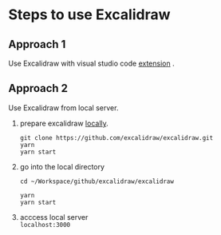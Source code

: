 # Steps to use Excalidraw

## Approach 1

Use Excalidraw with visual studio code [extension](https://marketplace.visualstudio.com/items?itemName=pomdtr.excalidraw-editor) .

## Approach 2

Use Excalidraw from local server.

1. prepare excalidraw [locally](https://docs.excalidraw.com/docs/introduction/development).

    ``` shell
    git clone https://github.com/excalidraw/excalidraw.git
    yarn 
    yarn start
    ```

2. go into the local directory

    ``` shell
    cd ~/Workspace/github/excalidraw/excalidraw

    yarn 
    yarn start
    ```

3. acccess local server \
`localhost:3000`